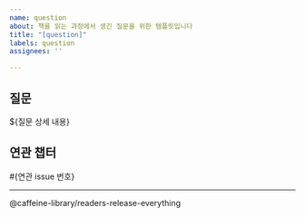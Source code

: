 ```yaml
---
name: question
about: 책을 읽는 과정에서 생긴 질문을 위한 템플릿입니다
title: "[question]"
labels: question
assignees: ''

---
```


## 질문

${질문 상세 내용}

## 연관 챕터

#{연관 issue 번호}

---

@caffeine-library/readers-release-everything
